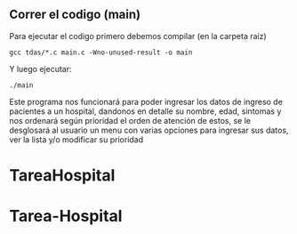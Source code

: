 
## Correr el codigo (main)
Para ejecutar el codigo primero debemos compilar (en la carpeta raíz)
````
gcc tdas/*.c main.c -Wno-unused-result -o main
````

Y luego ejecutar:
````
./main
````

Este programa nos funcionará para poder ingresar los datos de ingreso de pacientes a un hospital, dandonos en detalle su nombre, edad, sintomas y nos ordenará según prioridad el orden de atención de estos, se le desglosará al usuario un menu con varias opciones para ingresar sus datos, ver la lista y/o modificar su prioridad


# TareaHospital
# Tarea-Hospital
